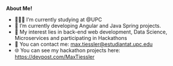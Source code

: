 <a href=""></a>

**About Me!**

- 👨🏽‍💻  I’m currently studying at @UPC
- 🌱 I’m currently developing Angular and Java Spring projects.
- 🤔 My interest lies in back-end web development, Data Science, Microservices and participating in Hackathons
- 💬 You can contact me: [max.tiessler@estudiantat.upc.edu](max.tiessler@estudiantat.upc.edu)
- 🌐 You can see my hackathon projects here: https://devpost.com/MaxTiessler



